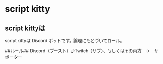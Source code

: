 # script kitty

## script kittyは
script kittyは Discord ボットです。論理にもとづいてロール。

##ルール##
Discord（ブースト）かTwitch（サブ）、もしくはその両方　→　サポーター
